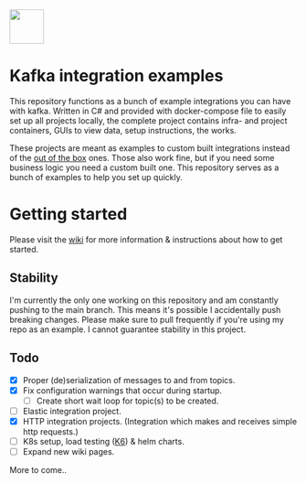 <img height="60" width="60" src="https://www.explore-group.com/storage/images-processed/w-1500_h-auto_m-fit_s-any__600_470085481.jpeg">

# Kafka integration examples

This repository functions as a bunch of example integrations you can have with kafka. Written in C# and provided with docker-compose file to easily set up all projects locally, the complete project contains infra- and project containers, GUIs to view data, setup instructions, the works.

These projects are meant as examples to custom built integrations instead of the [out of the box](https://docs.confluent.io/kafka-connectors/self-managed/kafka_connectors.html) ones. Those also work fine, but if you need some business logic you need a custom built one. This repository serves as a bunch of examples to help you set up quickly.

# Getting started

Please visit the [wiki](https://github.com/Rahmerh/kafka-integration-examples/wiki) for more information & instructions about how to get started.

## Stability

I'm currently the only one working on this repository and am constantly pushing to the main branch. This means it's possible I accidentally push breaking changes. Please make sure to pull frequently if you're using my repo as an example. I cannot guarantee stability in this project.

## Todo

- [x] Proper (de)serialization of messages to and from topics.
- [x] Fix configuration warnings that occur during startup.
  - [ ] Create short wait loop for topic(s) to be created.
- [ ] Elastic integration project.
- [x] HTTP integration projects. (Integration which makes and receives simple http requests.)
- [ ] K8s setup, load testing ([K6](https://k6.io/)) & helm charts.
- [ ] Expand new wiki pages.

More to come..
